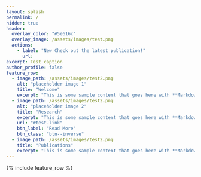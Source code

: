 ```yaml
---
layout: splash
permalink: /
hidden: true
header:
  overlay_color: "#5e616c"
  overlay_image: /assets/images/test.png
  actions:
    - label: "New Check out the latest publication!"
      url:
excerpt: Test caption
author_profile: false
feature_row:
  - image_path: /assets/images/test2.png
    alt: "placeholder image 1"
    title: "Welcome"
    excerpt: "This is some sample content that goes here with **Markdown** formatting."
  - image_path: /assets/images/test2.png
    alt: "placeholder image 2"
    title: "Research"
    excerpt: "This is some sample content that goes here with **Markdown** formatting."
    url: "#test-link"
    btn_label: "Read More"
    btn_class: "btn--inverse"
  - image_path: /assets/images/test2.png
    title: "Publications"
    excerpt: "This is some sample content that goes here with **Markdown** formatting."
---
```


{% include feature_row %}
